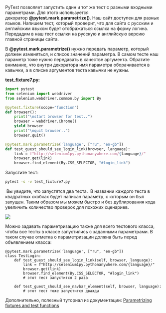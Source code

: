 PyTest позволяет запустить один и тот же тест с разными входными параметрами. Для этого используется декоратор **@pytest.mark.parametrize()**. Наш сайт доступен для разных языков. Напишем тест, который проверит, что для сайта с русским и английским языком будет отображаться ссылка на форму логина. Передадим в наш тест ссылки на русскую и английскую версию главной страницы сайта.

В **@pytest.mark.parametrize()** нужно передать параметр, который должен изменяться, и список значений параметра. В самом тесте наш параметр тоже нужно передавать в качестве аргумента. Обратите внимание, что внутри декоратора имя параметра оборачивается в кавычки, а в списке аргументов теста кавычки не нужны.

**test_fixture7.py:** 

```python
import pytest
from selenium import webdriver
from selenium.webdriver.common.by import By

@pytest.fixture(scope="function")
def browser():
    print("\nstart browser for test..")
    browser = webdriver.Chrome()
    yield browser
    print("\nquit browser..")
    browser.quit()

@pytest.mark.parametrize('language', ["ru", "en-gb"])
def test_guest_should_see_login_link(browser, language):
    link = f"http://selenium1py.pythonanywhere.com/{language}/"
    browser.get(link)
    browser.find_element(By.CSS_SELECTOR, "#login_link")
```

Запустите тест:

```bash
pytest -s -v test_fixture7.py
```

 Вы увидите, что запустятся два теста.  В названии каждого теста в квадратных скобках будет написан параметр, с которым он был запущен. Таким образом мы можем быстро и без дублирования кода увеличить количество проверок для похожих сценариев.

![](https://ucarecdn.com/9dd11f43-4180-4e16-850d-28095f139da3/)

Можно задавать параметризацию также для всего тестового класса, чтобы все тесты в классе запустились с заданными параметрами. В таком случае отметка о параметризации должна быть перед объявлением класса: 

```
@pytest.mark.parametrize('language', ["ru", "en-gb"])
class TestLogin:
    def test_guest_should_see_login_link(self, browser, language):
        link = f"http://selenium1py.pythonanywhere.com/{language}/"
        browser.get(link)
        browser.find_element(By.CSS_SELECTOR, "#login_link")
        # этот тест запустится 2 раза

    def test_guest_should_see_navbar_element(self, browser, language):
        # этот тест тоже запустится дважды
```

Дополнительно, полезный туториал из документации: [Parametrizing fixtures and test functions](https://docs.pytest.org/en/latest/how-to/parametrize.html?highlight=parametrize)